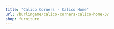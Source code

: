 ```yaml
---
title: "Calico Corners - Calico Home"
url: /burlingame/calico-corners-calico-home-3/
shop: furniture
---
```

